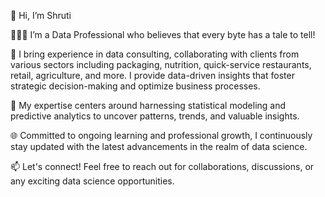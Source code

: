 
👋 Hi, I’m Shruti

👩🏻‍💻 I’m a Data Professional who believes that every byte has a tale to tell!

💼 I bring experience in data consulting, collaborating with clients from various sectors including packaging, nutrition, quick-service restaurants, retail, agriculture, and more. I provide data-driven insights that foster strategic decision-making and optimize business processes.

🔬 My expertise centers around harnessing statistical modeling and predictive analytics to uncover patterns, trends, and valuable insights.

🌐 Committed to ongoing learning and professional growth, I continuously stay updated with the latest advancements in the realm of data science.

📫 Let's connect! Feel free to reach out for collaborations, discussions, or any exciting data science opportunities.


<!---
ShrutiTelang8/ShrutiTelang8 is a ✨ special ✨ repository because its `README.md` (this file) appears on your GitHub profile.
You can click the Preview link to take a look at your changes.
--->
